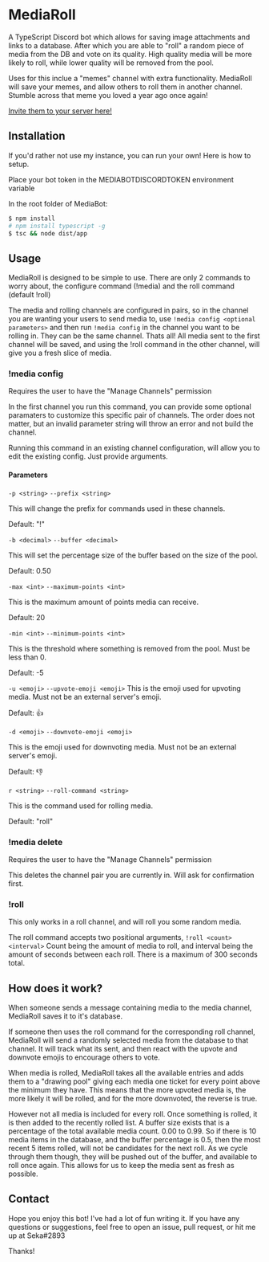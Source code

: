 # MediaRoll

A TypeScript Discord bot which allows for saving image attachments and links to a database. After which you are able to "roll" a random piece of media from the DB and vote on its quality. High quality media will be more likely to roll, while lower quality will be removed from the pool.

Uses for this inclue a "memes" channel with extra functionality. MediaRoll will save your memes, and allow others to roll them in another channel. Stumble across that meme you loved a year ago once again!

[Invite them to your server here!](https://discordapp.com/api/oauth2/authorize?client_id=678490376239054859&permissions=116800&scope=bot)

## Installation

If you'd rather not use my instance, you can run your own! Here is how to setup.

Place your bot token in the MEDIABOTDISCORDTOKEN environment variable

In the root folder of MediaBot:

```bash
$ npm install
# npm install typescript -g
$ tsc && node dist/app
```

## Usage

MediaRoll is designed to be simple to use. There are only 2 commands to worry about, the configure command (!media) and the roll command (default !roll)

The media and rolling channels are configured in pairs, so in the channel you are wanting your users to send media to, use `!media config <optional parameters>` and then run `!media config` in the channel you want to be rolling in. They can be the same channel. Thats all! All media sent to the first channel will be saved, and using the !roll command in the other channel, will give you a fresh slice of media.

### !media config

Requires the user to have the "Manage Channels" permission

In the first channel you run this command, you can provide some optional paramaters to customize this specific pair of channels. The order does not matter, but an invalid parameter string will throw an error and not build the channel.

Running this command in an existing channel configuration, will allow you to edit the existing config. Just provide arguments.

#### Parameters

`-p <string>`
`--prefix <string>`

This will change the prefix for commands used in these channels.

Default: "!"

`-b <decimal>`
`--buffer <decimal>`

This will set the percentage size of the buffer based on the size of the pool.

Default: 0.50

`-max <int>`
`--maximum-points <int>`

This is the maximum amount of points media can receive.

Default: 20

`-min <int>`
`--minimum-points <int>`

This is the threshold where something is removed from the pool. Must be less than 0.

Default: -5

`-u <emoji>`
`--upvote-emoji <emoji>`
This is the emoji used for upvoting media. Must not be an external server's emoji.

Default: 👍

`-d <emoji>`
`--downvote-emoji <emoji>`

This is the emoji used for downvoting media. Must not be an external server's emoji.

Default: 👎

`r <string>`
`--roll-command <string>`

This is the command used for rolling media.

Default: "roll"

### !media delete

Requires the user to have the "Manage Channels" permission

This deletes the channel pair you are currently in. Will ask for confirmation first.

### !roll

This only works in a roll channel, and will roll you some random media.

The roll command accepts two positional arguments, `!roll <count> <interval>` Count being the amount of media to roll, and interval being the amount of seconds between each roll. There is a maximum of 300 seconds total.

## How does it work?

When someone sends a message containing media to the media channel, MediaRoll saves it to it's database.

If someone then uses the roll command for the corresponding roll channel, MediaRoll will send a randomly selected media from the database to that channel. It will track what its sent, and then react with the upvote and downvote emojis to encourage others to vote.

When media is rolled, MediaRoll takes all the available entries and adds them to a "drawing pool" giving each media one ticket for every point above the minimum they have. This means that the more upvoted media is, the more likely it will be rolled, and for the more downvoted, the reverse is true.

However not all media is included for every roll. Once something is rolled, it is then added to the recently rolled list. A buffer size exists that is a percentage of the total available media count. 0.00 to 0.99. So if there is 10 media items in the database, and the buffer percentage is 0.5, then the most recent 5 items rolled, will not be candidates for the next roll. As we cycle through them though, they will be pushed out of the buffer, and available to roll once again. This allows for us to keep the media sent as fresh as possible.

## Contact

Hope you enjoy this bot! I've had a lot of fun writing it. If you have any questions or suggestions, feel free to open an issue, pull request, or hit me up at Seka#2893

Thanks!
